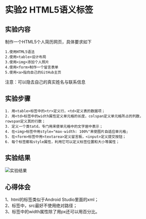 # 实验2 HTML5语义标签

## 实验内容
制作一个HTML5个人简历网页，具体要求如下
```
1.使用HTML5语法
2.使用<table>设计布局
3.使用<img>添加个人照片
4.使用<form>制作一个留言表单
5.使用<a>指向自己的GitHub主页
```
注意：可以隐去自己的真实姓名与联系信息

## 实验步骤
```
1. 用<table>标签中的<tr>定义行，<td>定义表的数据项；
2. 用<td>标签中的width属性定义单元格的长度，colspan定义单元格所占的列数，rowspan定义其的行数；
3. 定义一个类tatd，专门用来使单元格中的文字居中表示；
4. 在<img>标签中用style="max-width: 100%"来使图片自适应单元格;
5. 在<form>标签中用<textarea>定义留言板，<input>定义提交按钮；
6. 每个标签都有style属性，利用它可以定义标签位置和大小等属性；
```

## 实验结果
![实验结果](https://raw.githubusercontent.com/GeekLee1998/html5-2018/master/Soft1612070501311/Labpictures/Lab2-2.jpg)

## 心得体会
1、html的标签类似于Android Studio里面的xml；   
2、<img>标签中，src最好不使用绝对路径；   
3、<td>标签中的width属性除了用px还可以用百分比。   
